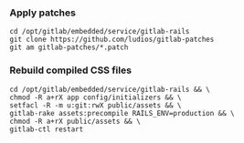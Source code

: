 ### Apply patches

```
cd /opt/gitlab/embedded/service/gitlab-rails
git clone https://github.com/ludios/gitlab-patches
git am gitlab-patches/*.patch
```

### Rebuild compiled CSS files

```
cd /opt/gitlab/embedded/service/gitlab-rails && \
chmod -R a+rX app config/initializers && \
setfacl -R -m u:git:rwX public/assets && \
gitlab-rake assets:precompile RAILS_ENV=production && \
chmod -R a+rX public/assets && \
gitlab-ctl restart
```
